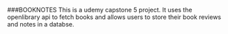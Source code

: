 ###BOOKNOTES
This is a udemy capstone 5 project.
It uses the openlibrary api to fetch books and allows users to store their book reviews and notes in a databse.
